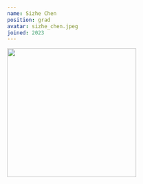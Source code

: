 ```yaml
---
name: Sizhe Chen
position: grad
avatar: sizhe_chen.jpeg
joined: 2023
---
```


<img width="300" src="{{site.baseurl}}/images/people/{{page.avatar}}">
